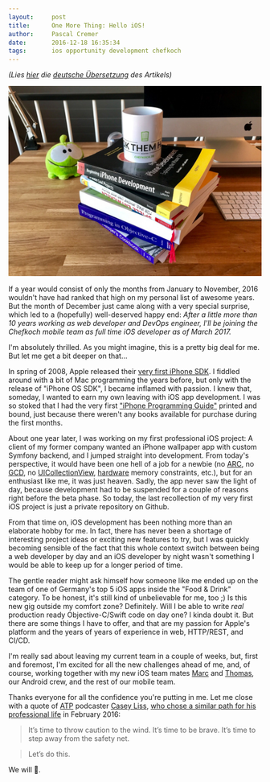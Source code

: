 ```yaml
---
layout:     post
title:      One More Thing: Hello iOS!
author:     Pascal Cremer
date:       2016-12-18 16:35:34
tags:       ios opportunity development chefkoch
---
```


*(Lies [hier](https://dayone.me/2J4lza4) die [deutsche Übersetzung](https://dayone.me/2J4lza4) des Artikels)*

![Hello iOS](https://raw.githubusercontent.com/b00giZm/b00gizm.github.io/master/uploads/one-more-thing01.jpg)

If a year would consist of only the months from January to November, 2016 wouldn't have had ranked that high on my personal list of awesome years. But the month of December just came along with a very special surprise, which led to a (hopefully) well-deserved happy end: *After a little more than 10 years working as web developer and DevOps engineer, I'll be joining the Chefkoch mobile team as full time iOS developer as of March 2017.*

I'm absolutely thrilled. As you might imagine, this is a pretty big deal for me. But let me get a bit deeper on that…

In spring of 2008, Apple released their [very first iPhone SDK](http://www.apple.com/pr/library/2008/03/06Apple-Announces-iPhone-2-0-Software-Beta.html). I fiddled around with a bit of Mac programming the years before, but only with the release of "iPhone OS SDK", I became inflamed with passion. I knew that, someday, I wanted to earn my own leaving with iOS app development. I was so stoked that I had the very first ["iPhone Programming Guide"](http://cs.rocky.edu/~bennera/Archive/2008-2009/2008_Fall/csc258/notes/AppleDocs/iPhoneOSProgrammingGuide.pdf) printed and bound, just because there weren't any books available for purchase during the first months.

About one year later, I was working on my first professional iOS project: A client of my former company wanted an iPhone wallpaper app with custom Symfony backend, and I jumped straight into development. From today's perspective, it would have been one hell of a job for a newbie (no [ARC](https://en.wikipedia.org/wiki/Automatic_Reference_Counting), no [GCD](https://developer.apple.com/reference/dispatch), no [UICollectionView](https://developer.apple.com/reference/uikit/uicollectionview), [hardware](https://en.wikipedia.org/wiki/IPhone_3GS) memory constraints, etc.), but for an enthusiast like me, it was just heaven. Sadly, the app never saw the light of day, because development had to be suspended for a couple of reasons right before the beta phase. So today, the last recollection of my very first iOS project is just a private repository on Github.

From that time on, iOS development has been nothing more than an elaborate hobby for me. In fact, there has never been a shortage of interesting project ideas or exciting new features to try, but I was quickly becoming sensible of the fact that this whole context switch between being a web developer by day and an iOS developer by night wasn't something I would be able to keep up for a longer period of time.

The gentle reader might ask himself how someone like me ended up on the team of one of Germany's top 5 iOS apps inside the "Food & Drink" category. To be honest, it's still kind of unbelievable for me, too ;) Is this new gig outside my comfort zone? Definitely. Will I be able to write *real* production ready Objective-C/Swift code on day one? I kinda doubt it. But there are some things I have to offer, and that are my passion for Apple's platform and the years of years of experience in web, HTTP/REST, and CI/CD.

I'm really sad about leaving my current team in a couple of weeks, but, first and foremost, I'm excited for all the new challenges ahead of me, and, of course, working together with my new iOS team mates [Marc](https://twitter.com/mkalme) and [Thomas](https://twitter.com/Muscovado), our Android crew, and the rest of our mobile team.

Thanks everyone for all the confidence you're putting in me. Let me close with a quote of [ATP](http://atp.fm/) podcaster [Casey Liss](https://twitter.com/caseyliss), [who chose a similar path for his professional life](https://www.caseyliss.com/2016/2/8/alloc-init) in February 2016:

> It’s time to throw caution to the wind. It’s time to be brave. It’s time to step away from the safety net.

> Let’s do this.

We will .